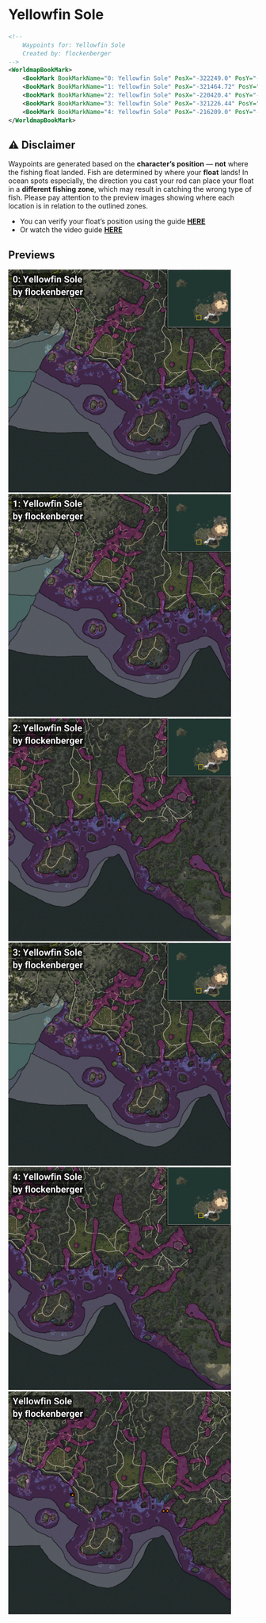 # Yellowfin Sole
```xml
<!--
    Waypoints for: Yellowfin Sole
    Created by: flockenberger
-->
<WorldmapBookMark>
    <BookMark BookMarkName="0: Yellowfin Sole" PosX="-322249.0" PosY="-8150.0" PosZ="-605741.0" />
    <BookMark BookMarkName="1: Yellowfin Sole" PosX="-321464.72" PosY="-8244.73" PosZ="-606556.4" />
    <BookMark BookMarkName="2: Yellowfin Sole" PosX="-220420.4" PosY="-7988.489" PosZ="-624090.3" />
    <BookMark BookMarkName="3: Yellowfin Sole" PosX="-321226.44" PosY="-8227.198" PosZ="-606782.6" />
    <BookMark BookMarkName="4: Yellowfin Sole" PosX="-216209.0" PosY="-8244.0" PosZ="-624336.0" />
</WorldmapBookMark>
```

## ⚠️ Disclaimer
Waypoints are generated based on the __**character’s position**__ — __not__ where the fishing float landed.
Fish are determined by where your **float** lands!
In ocean spots especially, the direction you cast your rod can place your float in a **different fishing zone**, which may result in catching the wrong type of fish.
Please pay attention to the preview images showing where each location is in relation to the outlined zones.

- You can verify your float’s position using the guide [**HERE**](https://flockenberger.github.io/bdo-fish-position/)
- Or watch the video guide [**HERE**](https://youtu.be/t-VXcRoNojk)

## Previews
<img src="./Yellowfin Sole_0_Preview.webp" width="450"/> <img src="./Yellowfin Sole_1_Preview.webp" width="450"/> <img src="./Yellowfin Sole_2_Preview.webp" width="450"/> <img src="./Yellowfin Sole_3_Preview.webp" width="450"/> <img src="./Yellowfin Sole_4_Preview.webp" width="450"/> <img src="./Yellowfin Sole_Preview.webp" width="450"/> 